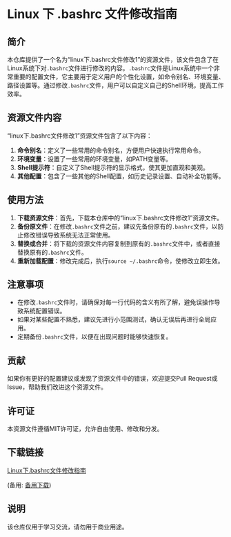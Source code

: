 # Linux 下 .bashrc 文件修改指南

## 简介
本仓库提供了一个名为“linux下.bashrc文件修改1”的资源文件，该文件包含了在Linux系统下对`.bashrc`文件进行修改的内容。`.bashrc`文件是Linux系统中一个非常重要的配置文件，它主要用于定义用户的个性化设置，如命令别名、环境变量、路径设置等。通过修改`.bashrc`文件，用户可以自定义自己的Shell环境，提高工作效率。

## 资源文件内容
“linux下.bashrc文件修改1”资源文件包含了以下内容：
1. **命令别名**：定义了一些常用的命令别名，方便用户快速执行常用命令。
2. **环境变量**：设置了一些常用的环境变量，如PATH变量等。
3. **Shell提示符**：自定义了Shell提示符的显示格式，使其更加直观和美观。
4. **其他配置**：包含了一些其他的Shell配置，如历史记录设置、自动补全功能等。

## 使用方法
1. **下载资源文件**：首先，下载本仓库中的“linux下.bashrc文件修改1”资源文件。
2. **备份原文件**：在修改`.bashrc`文件之前，建议先备份原有的`.bashrc`文件，以防止修改错误导致系统无法正常使用。
3. **替换或合并**：将下载的资源文件内容复制到原有的`.bashrc`文件中，或者直接替换原有的`.bashrc`文件。
4. **重新加载配置**：修改完成后，执行`source ~/.bashrc`命令，使修改立即生效。

## 注意事项
- 在修改`.bashrc`文件时，请确保对每一行代码的含义有所了解，避免误操作导致系统配置错误。
- 如果对某些配置不熟悉，建议先进行小范围测试，确认无误后再进行全局应用。
- 定期备份`.bashrc`文件，以便在出现问题时能够快速恢复。

## 贡献
如果你有更好的配置建议或发现了资源文件中的错误，欢迎提交Pull Request或Issue，帮助我们改进这个资源文件。

## 许可证
本资源文件遵循MIT许可证，允许自由使用、修改和分发。

## 下载链接
[Linux下.bashrc文件修改指南](https://pan.quark.cn/s/477ba126a4a7) 

(备用: [备用下载](https://pan.baidu.com/s/1lYae7u6OiOK1zM3Sq2jllg?pwd=1234))

## 说明

该仓库仅用于学习交流，请勿用于商业用途。
